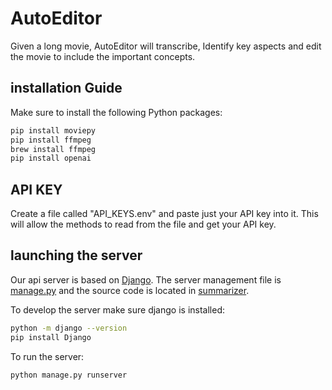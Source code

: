 # AutoEditor

Given a long movie, AutoEditor will transcribe, Identify key aspects and edit the movie to include the important concepts.

## installation Guide

Make sure to install the following Python packages:

```bash
pip install moviepy
pip install ffmpeg
brew install ffmpeg
pip install openai
```


## API KEY 

Create a file called "API_KEYS.env" and paste just your API key into it. This will allow the methods to read from the file and get your API key. 
## launching the server

Our api server is based on [Django](https://docs.djangoproject.com/). The server management file is [manage.py](./manage.py) and the source code is located in [summarizer](./summarizer/).

To develop the server make sure django is installed:

```bash
python -m django --version
pip install Django
```

To run the server:

```bash
python manage.py runserver
```
